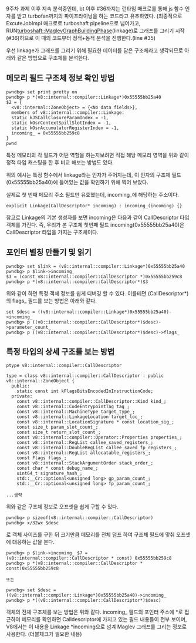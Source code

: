 9주차 과제 이후 지속 분석중인데, bt 이후 #36까지는 런타임 매크로를 통해 js 함수 인자를 받고 turbofan까지의 파이프라이닝을 하는 코드라고 유추하였다. (최종적으로 ExcuteJobImpl 매크로로 turboshaft pipeline으로
넘어가고, RUN<turboshaft::MaglevGraphBuildingPhase>(linkage)로 그래프를 그리기 시작(#36)하므로 이 때의 코드부터 정적+동적 분석을 진행한다.(line #35)

우선 linkage가 그래프를 그리기 위해 필요한 데이터를 담은 구조체라고 생각되므로 아래와 같은 방법으로 구조체를 분석한다.

## 메모리 필드 구조체 정보 확인 방법
```
pwndbg> set print pretty on
pwndbg> p *(v8::internal::compiler::Linkage*)0x55555bb25a40
$2 = {
  <v8::internal::ZoneObject> = {<No data fields>}, 
  members of v8::internal::compiler::Linkage:
  static kJSCallClosureParamIndex = -1,
  static kOsrContextSpillSlotIndex = -1,
  static kOsrAccumulatorRegisterIndex = -1,
  incoming_ = 0x55555bb259c8
}
pwnd
```

특정 메모리의 각 필드가 어떤 역할을 하는지보려면 직접 해당 메모리 영역을 위와 같이 정적 타입 캐스팅을 한 후 비교 해보는 방법도 있다. 

위의 예시는 특정 함수에서 linkage라는 인자가 주어지는데, 이 인자의 구조체 필드(0x55555bb25a40)에 들어있는 값을 확인하기 위해 찍어 보았다. 

실제로 첫 번째 메모리 주소 필드만 유효했는데, incoming_에 해당하는 주소이다. 

```
explicit Linkage(CallDescriptor* incoming) : incoming_(incoming) {}
```

참고로 Linkage의 기본 생성자를 보면 incoming은 다음과 같이 CallDescriptor 타입 객체를 가진다. 즉, 우리가 본 구조체 첫번째 필드 incoming(0x55555bb25a40)은 CallDescriptor 타입을 가지는 구조체이다.

## 포인터 별칭 만들기 및 읽기
```
pwndbg> set $link = (v8::internal::compiler::Linkage*)0x55555bb25a40
pwndbg> p $link->incoming_
$3 = (const v8::internal::compiler::CallDescriptor *)0x55555bb259c8
pwndbg> p *(v8::internal::compiler::CallDescriptor*)$3
```

위와 같이 하면 특정 객체 정보를 쉽게 디버깅 할 수 있다. 이를테면 (CallDescriptor*)의 flags_ 필드를 보는 방법은 아래와 같다.

```
set $desc = ((v8::internal::compiler::Linkage*)0x55555bb25a40)->incoming_
pwndbg> p ((v8::internal::compiler::CallDescriptor*)$desc)->parameter_count_
pwndbg> p ((v8::internal::compiler::CallDescriptor*)$desc)->flags_
```


## 특정 타입의 상세 구조를 보는 방법
```
ptype v8::internal::compiler::CallDescriptor

type = class v8::internal::compiler::CallDescriptor : public v8::internal::ZoneObject {
  public:
    static const int kFlagsBitsEncodedInInstructionCode;
  private:
    const v8::internal::compiler::CallDescriptor::Kind kind_;
    const v8::internal::CodeEntrypointTag tag_;
    const v8::internal::MachineType target_type_;
    const v8::internal::LinkageLocation target_loc_;
    const v8::internal::LocationSignature * const location_sig_;
    const size_t param_slot_count_;
    const size_t return_slot_count_;
    const v8::internal::compiler::Operator::Properties properties_;
    const v8::internal::RegList callee_saved_registers_;
    const v8::internal::DoubleRegList callee_saved_fp_registers_;
    const v8::internal::RegList allocatable_registers_;
    const Flags flags_;
    const v8::internal::StackArgumentOrder stack_order_;
    const char * const debug_name_;
    uint64_t signature_hash_;
    std::__Cr::optional<unsigned long> gp_param_count_;
    std::__Cr::optional<unsigned long> fp_param_count_;

...생략
```

위와 같은 구조체 정보로 오프셋을 쉽게 구할 수 있다. 

```
pwndbg> p sizeof(v8::internal::compiler::CallDescriptor)
pwndbg> x/32wx $desc
```
로 객체 사이즈를 구한 뒤 크기만큼 메모리를 전체 덤프 하여 구조체 필드에 맞춰 오프셋에 대응하는 값을 본다.


```
pwndbg> p $link->incoming_ $7 = (v8::internal::compiler::CallDescriptor * const) 0x55555bb259c8
pwndbg> p *(v8::internal::compiler::CallDescriptor * const)0x55555bb259c8

또는

pwndbg> set $desc = ((v8::internal::compiler::Linkage*)0x55555bb25a40)->incoming_
pwndbg> p *((v8::internal::compiler::CallDescriptor*)$desc)
```

객체의 전체 구조체를 보는 방법은 위와 같다. incoming_ 필드의 포인터 주소에 *로 접근하여 메모리를 확인하면 Calldescriptor에 가지고 있는 필드 내용들이 전부 보이며, V8에서는 이 내용을 Linkage *incoming으로 넘겨 Maglev 그래프를 그리는 정보로 사용한다. (더블체크가 필요한 내용)

